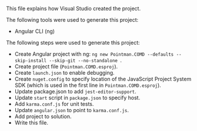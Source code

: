This file explains how Visual Studio created the project.

The following tools were used to generate this project:
- Angular CLI (ng)

The following steps were used to generate this project:
- Create Angular project with ng: `ng new Pointman.COMD --defaults --skip-install --skip-git --no-standalone `.
- Create project file (`Pointman.COMD.esproj`).
- Create `launch.json` to enable debugging.
- Create `nuget.config` to specify location of the JavaScript Project System SDK (which is used in the first line in `Pointman.COMD.esproj`).
- Update package.json to add `jest-editor-support`.
- Update `start` script in `package.json` to specify host.
- Add `karma.conf.js` for unit tests.
- Update `angular.json` to point to `karma.conf.js`.
- Add project to solution.
- Write this file.
